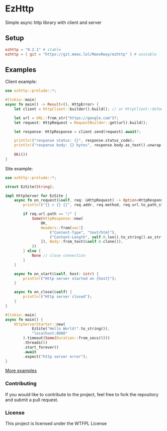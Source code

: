 # EzHttp
Simple async http library with client and server

## Setup

```toml
ezhttp = "0.2.1" # stable
ezhttp = { git = "https://git.meex.lol/MeexReay/ezhttp" } # unstable
```

## Examples

Client example:
```rust
use ezhttp::prelude::*;

#[tokio::main]
async fn main() -> Result<(), HttpError> {
    let client = HttpClient::builder().build(); // or HttpClient::default() 

    let url = URL::from_str("https://google.com")?;
    let request: HttpRequest = RequestBuilder::get(url).build();

    let response: HttpResponse = client.send(request).await?;

    println!("response status: {}", response.status_code);
    println!("response body: {} bytes", response.body.as_text().unwrap().len());
    
    Ok(())
}
```

Site example:
```rust
use ezhttp::prelude::*;

struct EzSite(String);

impl HttpServer for EzSite {
    async fn on_request(&self, req: &HttpRequest) -> Option<HttpResponse> {
        println!("{} > {} {}", req.addr, req.method, req.url.to_path_string());

        if req.url.path == "/" {
            Some(HttpResponse::new(
                OK,                                                       // response status code
                Headers::from(vec![                                       // response headers
                    ("Content-Type", "text/html"),                        // - content type
                    ("Content-Length", self.0.len().to_string().as_str()) // - content length
                ]), Body::from_text(&self.0.clone()),                     // response body
            ))
        } else {
            None // close connection
        }
    }

    async fn on_start(&self, host: &str) {
        println!("Http server started on {host}");
    }

    async fn on_close(&self) {
        println!("Http server closed");
    }
}

#[tokio::main]
async fn main() {
    HttpServerStarter::new(
            EzSite("Hello World!".to_string()), 
            "localhost:8080"
        ).timeout(Some(Duration::from_secs(5)))
        .threads(5)
        .start_forever()
        .await
        .expect("http server error");
}
```

[More examples](https://git.meex.lol/MeexReay/ezhttp/src/branch/main/examples)

### Contributing

If you would like to contribute to the project, feel free to fork the repository and submit a pull request.

### License
This project is licensed under the WTFPL License
